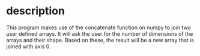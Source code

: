 # description
This program makes use of the concatenate function on numpy to join two user defined arrays. It will ask the user for the number of dimensions of the arrays and their shape. Based on these, the result will be a new array that is joined with axis 0.